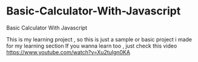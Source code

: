# Basic-Calculator-With-Javascript
Basic Calculator With Javascript

This is my learning project , so this is just a sample or basic project i made for my learning section If you wanna learn too , just check this video https://www.youtube.com/watch?v=Xu2tulgn0KA
